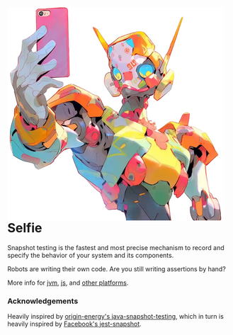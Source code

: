 # <img align="left" src="docs/selfie_logo_only.png"> Selfie 

Snapshot testing is the fastest and most precise mechanism to record and specify the behavior of your system and its components.

Robots are writing their own code. Are you still writing assertions by hand?

More info for [jvm](https://selfie.diffplug.com/jvm), [js](https://selfie.diffplug.com/js), and [other platforms](https://selfie.diffplug.com/other-platforms).

### Acknowledgements

Heavily inspired by [origin-energy's java-snapshot-testing](https://github.com/origin-energy/java-snapshot-testing), which in turn is heavily inspired by [Facebook's jest-snapshot](https://jestjs.io/docs/snapshot-testing).
